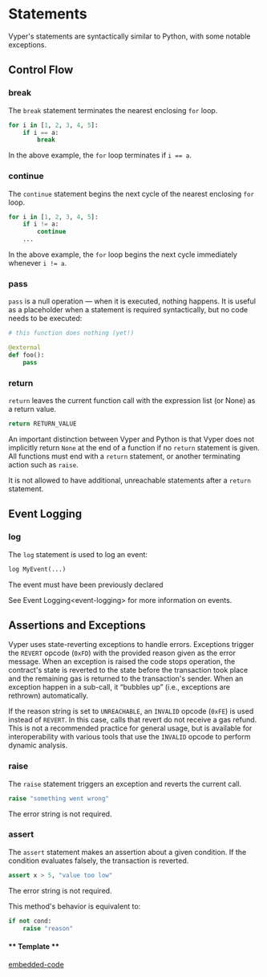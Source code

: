 # Statements

Vyper's statements are syntactically similar to Python, with some
notable exceptions.

## Control Flow

### break

The `break` statement terminates the nearest enclosing `for` loop.

```python
for i in [1, 2, 3, 4, 5]:
    if i == a:
        break
```

In the above example, the `for` loop terminates if `i == a`.

### continue

The `continue` statement begins the next cycle of the nearest enclosing
`for` loop.

```python
for i in [1, 2, 3, 4, 5]:
    if i != a:
        continue
    ...
```

In the above example, the `for` loop begins the next cycle immediately
whenever `i != a`.

### pass

`pass` is a null operation — when it is executed, nothing happens. It is
useful as a placeholder when a statement is required syntactically, but
no code needs to be executed:

```python
# this function does nothing (yet!)

@external
def foo():
    pass
```

### return

`return` leaves the current function call with the expression list (or
None) as a return value.

```python
return RETURN_VALUE
```

An important distinction between Vyper and Python is that Vyper does not
implicitly return `None` at the end of a function if no `return`
statement is given. All functions must end with a `return` statement, or
another terminating action such as `raise`.

It is not allowed to have additional, unreachable statements after a
`return` statement.

## Event Logging

### log

The `log` statement is used to log an event:

```python
log MyEvent(...)
```

The event must have been previously declared

See Event Logging\<event-logging\> for more information on events.

## Assertions and Exceptions

Vyper uses state-reverting exceptions to handle errors. Exceptions
trigger the `REVERT` opcode (`0xFD`) with the provided reason given as
the error message. When an exception is raised the code stops operation,
the contract's state is reverted to the state before the transaction
took place and the remaining gas is returned to the transaction's
sender. When an exception happen in a sub-call, it “bubbles up” (i.e.,
exceptions are rethrown) automatically.

If the reason string is set to `UNREACHABLE`, an `INVALID` opcode
(`0xFE`) is used instead of `REVERT`. In this case, calls that revert do
not receive a gas refund. This is not a recommended practice for general
usage, but is available for interoperability with various tools that use
the `INVALID` opcode to perform dynamic analysis.

### raise

The `raise` statement triggers an exception and reverts the current
call.

```python
raise "something went wrong"
```

The error string is not required.

### assert

The `assert` statement makes an assertion about a given condition. If
the condition evaluates falsely, the transaction is reverted.

```python
assert x > 5, "value too low"
```

The error string is not required.

This method's behavior is equivalent to:

```python
if not cond:
    raise "reason"
```

<!-- tabs:start -->

#### ** Template **

[embedded-code](../assets/1/1.1-template-code.vy ':include :type=code embed-template')

<!-- tabs:end -->

